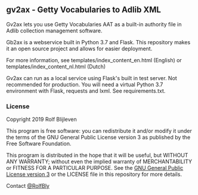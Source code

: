 ## gv2ax - Getty Vocabularies to Adlib XML

Gv2ax lets you use Getty Vocabularies AAT as a built-in authority file in Adlib collection management software. 

Gb2ax is a webservice built in Python 3.7 and Flask. This repository makes it an open source project and allows for easier deployment. 

For more information, see templates/index_content_en.html (English) or templates/index_content_nl.html (Dutch)

Gv2ax can run as a local service using Flask's built in test server. Not recommended for production. You will need a virtual Python 3.7 environment with Flask, requests and lxml. See requirements.txt. 

### License

Copyright 2019 Rolf Blijleven

This program is free software: you can redistribute it and/or modify
it under the terms of the GNU General Public License version 3 as published by
the Free Software Foundation. 

This program is distributed in the hope that it will be useful,
but WITHOUT ANY WARRANTY; without even the implied warranty of
MERCHANTABILITY or FITNESS FOR A PARTICULAR PURPOSE.  See the
[GNU General Public License version 3][1] or the LICENSE file 
in this repository for more details. 

[1]: https://choosealicense.com/licenses/gpl-3.0/

Contact [@RolfBly](https://twitter.com/RolfBly)